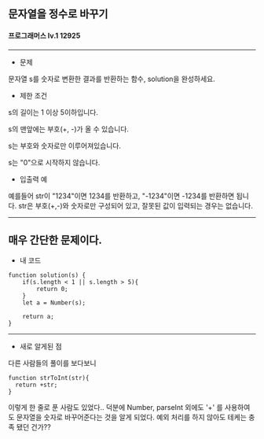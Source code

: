 ## 문자열을 정수로 바꾸기
#### 프로그래머스 lv.1 12925
-----
* 문제 

문자열 s를 숫자로 변환한 결과를 반환하는 함수, solution을 완성하세요.

* 제한 조건

s의 길이는 1 이상 5이하입니다.

s의 맨앞에는 부호(+, -)가 올 수 있습니다.

s는 부호와 숫자로만 이루어져있습니다.

s는 "0"으로 시작하지 않습니다.

* 입출력 예

예를들어 str이 "1234"이면 1234를 반환하고, "-1234"이면 -1234를 반환하면 됩니다.
str은 부호(+,-)와 숫자로만 구성되어 있고, 잘못된 값이 입력되는 경우는 없습니다.

-----
매우 간단한 문제이다. 
-----
* 내 코드
```
function solution(s) {
    if(s.length < 1 || s.length > 5){
        return 0;
    }
    let a = Number(s);

    return a;
}
```
----
* 새로 알게된 점

다른 사람들의 풀이를 보다보니
```
function strToInt(str){
  return +str;
}
```
이렇게 한 줄로 푼 사람도 있었다.. 덕분에 Number, parseInt 외에도 '+' 를 사용하여도 문자열을 숫자로 바꾸어준다는 것을 알게 되었다. 예외 처리를 하지 않아도 테케는 충족 됐던 건가??
